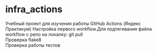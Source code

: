 # infra_actions
Учебный проект для изучения работы GitHub Actions (Яндекс Практикум)
Настройка первого workflow.Для подтягивания файла workflow с репо на локалку: git pull </br>
Проверка flake8</br>
Проверка работы тестов </br>


